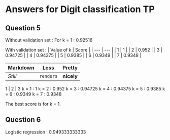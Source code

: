 # Answers for Digit classification TP

## Question 5
Without validation set :
For k = 1 : 0.92516

With validation set : 
| Value of k | Score |
| --- | --- |
| 1 | 1 |
| 2 | 0.952 |
| 3 | 0.94725 |
| 4 | 0.94375 |
| 5 | 0.9385 |
| 6 | 0.9349 |
| 7 | 0.9348 |

Markdown | Less | Pretty
--- | --- | ---
*Still* | `renders` | **nicely**

1 | 2 | 3
k = 1 : 1
k = 2 : 0.952
k = 3 : 0.94725
k = 4 : 0.94375
k = 5 : 0.9385
k = 6 : 0.9349
k = 7 : 0.9348

The best score is for k = 1.

## Question 6
Logistic regression : 0.949333333333
